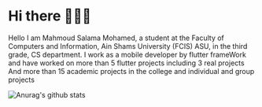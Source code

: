 # Hi there 👋🔥😍

Hello
I am Mahmoud Salama Mohamed, a student at the Faculty of Computers and Information, Ain Shams University (FCIS) ASU, in the third grade, CS department.
I work as a mobile developer by flutter frameWork and have worked on more than 5 flutter projects including 3 real projects
And more than 15 academic projects in the college and individual and group projects

![Anurag's github stats](https://github-readme-stats.vercel.app/api?username=MahmouddSalama&show_icons=true&theme=dark)

